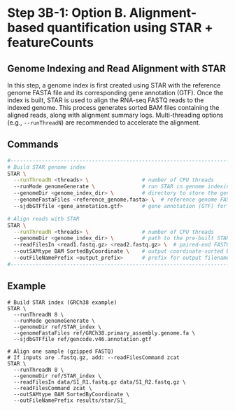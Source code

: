# Step 3B-1: Option B. Alignment-based quantification using STAR + featureCounts
## Genome Indexing and Read Alignment with STAR
In this step, a genome index is first created using STAR with the reference genome FASTA file and its corresponding gene annotation (GTF). Once the index is built, STAR is used to align the RNA-seq FASTQ reads to the indexed genome. This process generates sorted BAM files containing the aligned reads, along with alignment summary logs. Multi-threading options (e.g., `--runThreadN`) are recommended to accelerate the alignment.  


## Commands

```bash
#------------------------------------------------------------------------
# Build STAR genome index
STAR \
  --runThreadN <threads> \                 # number of CPU threads
  --runMode genomeGenerate \               # run STAR in genome indexing mode
  --genomeDir <genome_index_dir> \         # directory to store the genome index
  --genomeFastaFiles <reference_genome.fasta> \  # reference genome FASTA
  --sjdbGTFfile <gene_annotation.gtf>      # gene annotation (GTF) for splice junctions

# Align reads with STAR
STAR \
  --runThreadN <threads> \                 # number of CPU threads
  --genomeDir <genome_index_dir> \         # path to the pre-built STAR index
  --readFilesIn <read1.fastq.gz> <read2.fastq.gz> \  # paired-end FASTQ files
  --outSAMtype BAM SortedByCoordinate \    # output coordinate-sorted BAM
  --outFileNamePrefix <output_prefix>      # prefix for output filenames
#------------------------------------------------------------------------
```

## Example
```
# Build STAR index (GRCh38 example)
STAR \
  --runThreadN 8 \
  --runMode genomeGenerate \
  --genomeDir ref/STAR_index \
  --genomeFastaFiles ref/GRCh38.primary_assembly.genome.fa \
  --sjdbGTFfile ref/gencode.v46.annotation.gtf

# Align one sample (gzipped FASTQ)
# If inputs are .fastq.gz, add: --readFilesCommand zcat
STAR \
  --runThreadN 8 \
  --genomeDir ref/STAR_index \
  --readFilesIn data/S1_R1.fastq.gz data/S1_R2.fastq.gz \
  --readFilesCommand zcat \
  --outSAMtype BAM SortedByCoordinate \
  --outFileNamePrefix results/star/S1_
